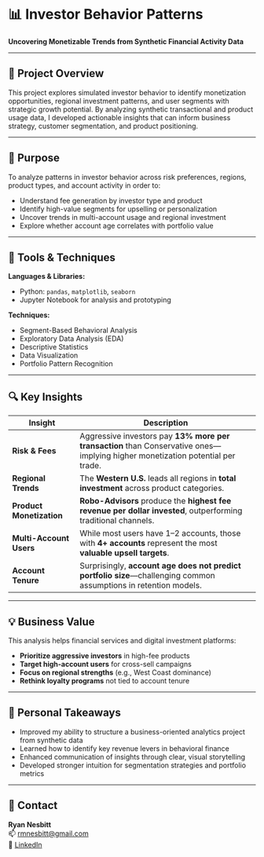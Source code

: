 # 📊 Investor Behavior Patterns

**Uncovering Monetizable Trends from Synthetic Financial Activity Data**

---

## 🚀 Project Overview

This project explores simulated investor behavior to identify monetization opportunities, regional investment patterns, and user segments with strategic growth potential. By analyzing synthetic transactional and product usage data, I developed actionable insights that can inform business strategy, customer segmentation, and product positioning.

---

## 🎯 Purpose

To analyze patterns in investor behavior across risk preferences, regions, product types, and account activity in order to:

- Understand fee generation by investor type and product
- Identify high-value segments for upselling or personalization
- Uncover trends in multi-account usage and regional investment
- Explore whether account age correlates with portfolio value

---

## 🧰 Tools & Techniques

**Languages & Libraries:**
- Python: `pandas`, `matplotlib`, `seaborn`
- Jupyter Notebook for analysis and prototyping

**Techniques:**
- Segment-Based Behavioral Analysis  
- Exploratory Data Analysis (EDA)  
- Descriptive Statistics  
- Data Visualization  
- Portfolio Pattern Recognition  

---

## 🔍 Key Insights

| Insight | Description |
|--------|-------------|
| **Risk & Fees** | Aggressive investors pay **13% more per transaction** than Conservative ones—implying higher monetization potential per trade. |
| **Regional Trends** | The **Western U.S.** leads all regions in **total investment** across product categories. |
| **Product Monetization** | **Robo-Advisors** produce the **highest fee revenue per dollar invested**, outperforming traditional channels. |
| **Multi-Account Users** | While most users have 1–2 accounts, those with **4+ accounts** represent the most **valuable upsell targets**. |
| **Account Tenure** | Surprisingly, **account age does not predict portfolio size**—challenging common assumptions in retention models. |

---

## 💡 Business Value

This analysis helps financial services and digital investment platforms:

- **Prioritize aggressive investors** in high-fee products  
- **Target high-account users** for cross-sell campaigns  
- **Focus on regional strengths** (e.g., West Coast dominance)  
- **Rethink loyalty programs** not tied to account tenure  

---

## 🧠 Personal Takeaways

- Improved my ability to structure a business-oriented analytics project from synthetic data  
- Learned how to identify key revenue levers in behavioral finance  
- Enhanced communication of insights through clear, visual storytelling  
- Developed stronger intuition for segmentation strategies and portfolio metrics  

---

## 🤝 Contact

**Ryan Nesbitt**  
📫 rmnesbitt@gmail.com  
🔗 [LinkedIn](https://www.linkedin.com/in/rmnesbitt)